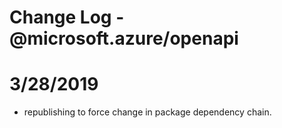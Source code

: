 # Change Log - @microsoft.azure/openapi

# 3/28/2019
- republishing to force change in package dependency chain.
